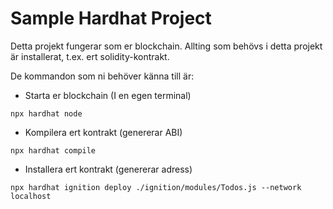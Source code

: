 # Sample Hardhat Project

Detta projekt fungerar som er blockchain. Allting som behövs i detta projekt är installerat, t.ex. ert solidity-kontrakt. 

De kommandon som ni behöver känna till är:

- Starta er blockchain (I en egen terminal)

```shell
npx hardhat node
```

- Kompilera ert kontrakt (genererar ABI)

```shell
npx hardhat compile
```

- Installera ert kontrakt (genererar adress)

```shell
npx hardhat ignition deploy ./ignition/modules/Todos.js --network localhost
```
